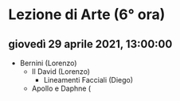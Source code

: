# Lezione di Arte (6° ora)

## giovedì 29 aprile 2021, 13:00:00

* Bernini (Lorenzo)
	* Il David (Lorenzo)
		* Lineamenti Facciali (Diego)
	* Apollo e Daphne (
<!--stackedit_data:
eyJoaXN0b3J5IjpbLTE0NjQzMzcyNjddfQ==
-->